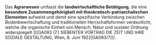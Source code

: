 
Das **Agrarwesen** umfasst die **landwirtschaftliche Betätigung**, die eine **besondere Zusammengehörigkeit mit theokratisch-patriarchalischen Elementen** aufweist und damit eine spezifische Verbindung zwischen Bodenbewirtschaftung und traditionellen Herrschaftsformen verdeutlicht, welche die organische Einheit von Mensch, Natur und sozialer Ordnung widerspiegelt ([[GA083 (7.) SIEBENTER VORTRAG DIE ZEIT UND IHRE SOZIALE GESTALTUNG, Wien, 8. Juni 1922|GA083/7]]).
